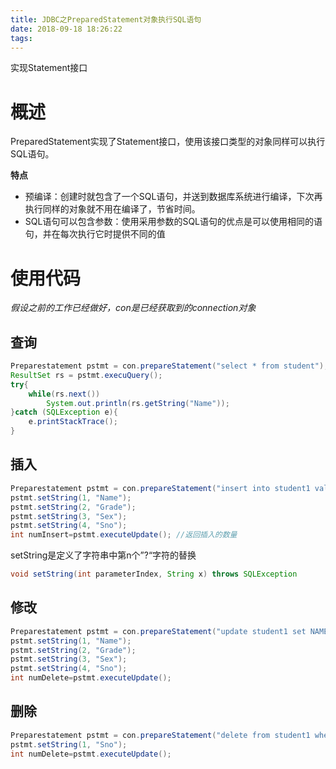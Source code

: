 ```yaml
---
title: JDBC之PreparedStatement对象执行SQL语句
date: 2018-09-18 18:26:22
tags:
---
```


实现Statement接口

<!-- more -->

# 概述

PreparedStatement实现了Statement接口，使用该接口类型的对象同样可以执行SQL语句。

**特点**

- 预编译：创建时就包含了一个SQL语句，并送到数据库系统进行编译，下次再执行同样的对象就不用在编译了，节省时间。
- SQL语句可以包含参数：使用采用参数的SQL语句的优点是可以使用相同的语句，并在每次执行它时提供不同的值

# 使用代码

*假设之前的工作已经做好，con是已经获取到的connection对象*

## 查询

```java
Preparestatement pstmt = con.prepareStatement("select * from student");
ResultSet rs = pstmt.execuQuery();
try{
    while(rs.next())
    	System.out.println(rs.getString("Name"));	
}catch (SQLException e){
    e.printStackTrace();
}
```

## 插入

```java
Preparestatement pstmt = con.prepareStatement("insert into student1 values (?,?,?,?)");
pstmt.setString(1, "Name");
pstmt.setString(2, "Grade");
pstmt.setString(3, "Sex");
pstmt.setString(4, "Sno");  
int numInsert=pstmt.executeUpdate(); //返回插入的数量                                     
```

setString是定义了字符串中第n个”?“字符的替换

```java
void setString(int parameterIndex, String x) throws SQLException
```

## 修改

```java
Preparestatement pstmt = con.prepareStatement("update student1 set NAME=?,SEX=?,DEPT=? where NO=?");
pstmt.setString(1, "Name");
pstmt.setString(2, "Grade");
pstmt.setString(3, "Sex");
pstmt.setString(4, "Sno");  
int numDelete=pstmt.executeUpdate();
```

## 删除

```java
Preparestatement pstmt = con.prepareStatement("delete from student1 where NO=?");
pstmt.setString(1, "Sno");				
int numDelete=pstmt.executeUpdate();
```


